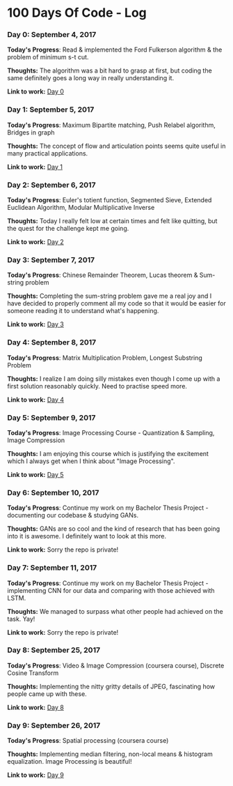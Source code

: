 # 100 Days Of Code - Log

### Day 0: September 4, 2017

**Today's Progress**: Read & implemented the Ford Fulkerson algorithm & the problem of minimum s-t cut.

**Thoughts:** The algorithm was a bit hard to grasp at first, but coding the same definitely goes a long way in really understanding it.

**Link to work:** [Day 0](https://github.com/dalmia/100-days-of-code/tree/master/Day%200)

### Day 1: September 5, 2017

**Today's Progress**: Maximum Bipartite matching, Push Relabel algorithm, Bridges in graph

**Thoughts:** The concept of flow and articulation points seems quite useful in many practical applications.

**Link to work:** [Day 1](https://github.com/dalmia/100-days-of-code/tree/master/Day%201)


### Day 2: September 6, 2017

**Today's Progress**: Euler's totient function, Segmented Sieve, Extended Euclidean Algorithm, Modular Multiplicative Inverse

**Thoughts:** Today I really felt low at certain times and felt like quitting, but the quest for the challenge kept me going.

**Link to work:** [Day 2](https://github.com/dalmia/100-days-of-code/tree/master/Day%202)

### Day 3: September 7, 2017

**Today's Progress**: Chinese Remainder Theorem, Lucas theorem & Sum-string problem

**Thoughts:** Completing the sum-string problem gave me a real joy and I have decided to properly comment all my code so that it would be easier for someone reading it to understand what's happening.

**Link to work:** [Day 3](https://github.com/dalmia/100-days-of-code/tree/master/Day%203)

### Day 4: September 8, 2017

**Today's Progress**: Matrix Multiplication Problem, Longest Substring Problem

**Thoughts:** I realize I am doing silly mistakes even though I come up with a first solution reasonably quickly. Need to practise speed more.

**Link to work:** [Day 4](https://github.com/dalmia/100-days-of-code/tree/master/Day%204)

### Day 5: September 9, 2017

**Today's Progress**: Image Processing Course - Quantization & Sampling, Image Compression

**Thoughts:** I am enjoying this course which is justifying the excitement which I always get when I think about "Image Processing".

**Link to work:** [Day 5](https://github.com/dalmia/100-days-of-code/tree/master/Day%205)

### Day 6: September 10, 2017

**Today's Progress**: Continue my work on my Bachelor Thesis Project - documenting our codebase & studying GANs.

**Thoughts:** GANs are so cool and the kind of research that has been going into it is awesome. I definitely want to look at this more.

**Link to work:** Sorry the repo is private!

### Day 7: September 11, 2017

**Today's Progress**: Continue my work on my Bachelor Thesis Project - implementing CNN for our data and comparing with those achieved with LSTM.

**Thoughts:** We managed to surpass what other people had achieved on the task. Yay!

**Link to work:** Sorry the repo is private!


### Day 8: September 25, 2017

**Today's Progress**: Video & Image Compression (coursera course),  Discrete Cosine Transform

**Thoughts:** Implementing the nitty gritty details of JPEG, fascinating how people came up with these.

**Link to work:** [Day 8](https://github.com/dalmia/100-days-of-code/tree/master/Day%208)

### Day 9: September 26, 2017

**Today's Progress**: Spatial processing (coursera course)

**Thoughts:** Implementing median filtering, non-local means & histogram equalization. Image Processing is beautiful!

**Link to work:** [Day 9](https://github.com/dalmia/100-days-of-code/tree/master/Day%209)




